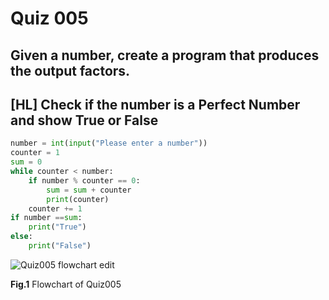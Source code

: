 # Quiz 005 
## Given a number, create a program that produces the output factors. 
## [HL]  Check if the number is a Perfect Number and show True or False

```.py
number = int(input("Please enter a number"))
counter = 1
sum = 0
while counter < number:
    if number % counter == 0:
        sum = sum + counter
        print(counter)
    counter += 1
if number ==sum:
    print("True")
else:
    print("False")
```

![Quiz005 flowchart edit](https://user-images.githubusercontent.com/112055062/189649863-43557a65-48b4-4f6e-8a35-f3b02853852b.jpeg)

**Fig.1** Flowchart of Quiz005
